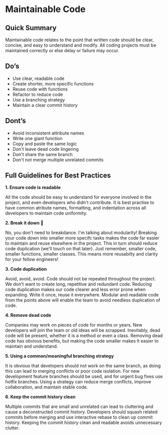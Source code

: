# Maintainable Code

## Quick Summary

Maintainable code relates to the point that written code should be clear, concise, and easy to understand and modify. All coding projects must be maintained correctly or else delay or failure may occur.

## Do’s
- Use clear, readable code
- Create shorter, more specific functions
- Reuse code with functions
- Refactor to reduce code
- Use a branching strategy
- Maintain a clear commit history

## Dont’s
- Avoid inconsistent attribute names
- Write one giant function
- Copy and paste the same logic
- Don't leave dead code lingering
- Don't share the same branch
- Don't not merge multiple unrelated commits

## Full Guidelines for Best Practices

**1. Ensure code is readable**

All the code should be easy to understand for everyone involved in the project, and even developers who didn't contribute. It is best practise to have common atribute names, formatting, and indentation across all developers to maintain code uniformity.

**2. Break it down 🕺**

No, you don't need to breakdance. I'm talking about modularity! Breaking your code down into smaller more specifc tasks makes the code far easier to maintain and reuse elsewhere in the project. This in turn should reduce code duplication (we'll touch on that later). Just remember, smaller code, smaller functions, smaller classes. This means more reusabilty and clarity for your fellow engineers!

**3. Code duplication**

Avoid, avoid, avoid. Code should not be repeated throughout the project. We don't want to create long, repetitive and redundant code. Reducing code duplication makes our code clearer and less error prone when expanding. Write it once, reuse it everywhere. Modular and readable code from the points above will enable the team to avoid needless duplication of code.

**4. Remove dead code**

Companies may work on pieces of code for months or years. New developers will join the team or old ideas will be scrapped. Inevitably, dead code will be present, whether it is a method or even a class. Removing dead code has obvious benefits, but making the code smaller makes it easier to maintain and understand.

**5. Using a common/meaningful branching strategy**

It is obvious that developers should not work on the same branch, as doing this can lead to merging conflicts or poor code isolation. For new development feature branches should be used, and for urgent bug fixes use hotfix branches. Using a strategy can reduce merge conflicts, improve collaboration, and maintain stable code.

**6. Keep the commit history clean**

Multiple commits that are small and unrelated can lead to cluttering and cause a deconstructed commit history. Developers should squash related commits before merging and use interactive rebase to clean up commit history. Keeping the commit history clean and readable avoids unnecessary clutter.